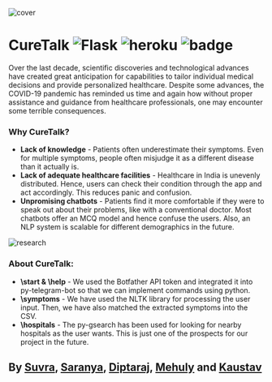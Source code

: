 ![cover](https://user-images.githubusercontent.com/56395895/134039725-84cddb99-b6cd-46d4-a2e6-8a17e59f05cf.png)

# CureTalk ![Flask](https://img.shields.io/github/repo-size/suvrashaw/curetalk?style=plastic) ![heroku](https://img.shields.io/badge/%E2%86%91_Deployed_to-Heroku-7056bf.svg?style=plastic) ![badge](https://img.shields.io/badge/Telegram_Bot-2CA5E0?style=plastic&logo=telegram&logoColor=white)

Over the last decade, scientific discoveries and technological advances have created great anticipation for capabilities to tailor individual medical decisions and provide personalized healthcare. Despite some advances, the COVID-19 pandemic has reminded us time and again how without proper assistance and guidance from healthcare professionals, one may encounter some terrible consequences.

### Why CureTalk?

- **Lack of knowledge** - Patients often underestimate their symptoms. Even for multiple symptoms, people often misjudge it as a different disease than it actually is.
- **Lack of adequate healthcare facilities** - Healthcare in India is unevenly distributed. Hence, users can check their condition through the app and act accordingly. This reduces panic and confusion.
- **Unpromising chatbots** - Patients find it more comfortable if they were to speak out about their problems, like with a conventional doctor. Most chatbots offer an MCQ model and hence confuse the users. Also, an NLP system is scalable for different demographics in the future.

![research](https://user-images.githubusercontent.com/56395895/134039741-3b649c1e-ab6f-467a-9878-1cae5415b749.png)

### About CureTalk:

- **\start & \help** - We used the Botfather API token and integrated it into py-telegram-bot so that we can implement commands using python.
- **\symptoms** - We have used the NLTK library for processing the user input. Then, we have also matched the extracted symptoms into the CSV.
- **\hospitals** - The py-gsearch has been used for looking for nearby hospitals as the user wants. This is just one of the prospects for our project in the future.

## By [Suvra](https://www.linkedin.com/in/suvrashaw), [Saranya](https://www.linkedin.com/in/saranya-bhattacharjee/), [Diptaraj](https://www.linkedin.com/in/diptaraj23/), [Mehuly](https://www.linkedin.com/in/mehuly-chakraborthy-638a69195/) and [Kaustav](https://www.linkedin.com/in/kaustavr19/)
